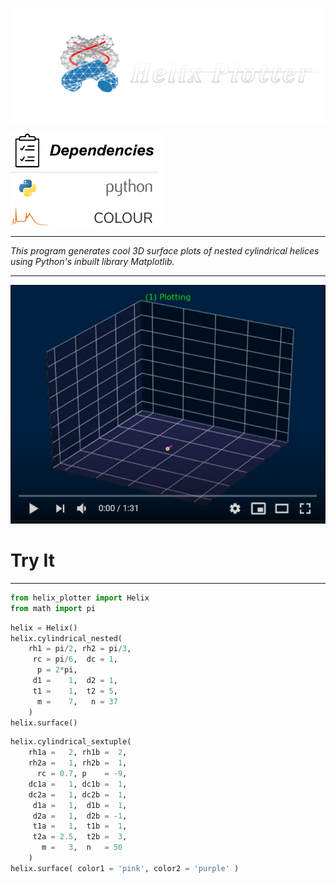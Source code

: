 <p align="left">
    <img width="750px" src="photos/helix_plotter.png">
</p>
<p align="left">
    <img width="244px" src="photos/dependencies.png">
</p>
<hr>
<p aling="justify">
    <i>This program generates cool 3D surface plots of nested cylindrical helices using Python's inbuilt library Matplotlib.</i>
</p>
<hr>

[![Cylindrical Nested Helix Algorithm](photos/video.png)](https://www.youtube.com/watch?v=RbBxahDmacU)

<h1>Try It</h1>
<hr>

```python
from helix_plotter import Helix
from math import pi
```


```python
helix = Helix()
helix.cylindrical_nested(
    rh1 = pi/2, rh2 = pi/3,
     rc = pi/6,  dc = 1,
      p = 2*pi,
     d1 =    1,  d2 = 1,
     t1 =    1,  t2 = 5,
      m =    7,   n = 37
    ) 
helix.surface()
```


```python
helix.cylindrical_sextuple(
    rh1a =   2, rh1b =  2,
    rh2a =   1, rh2b =  1,
      rc = 0.7, p    = -9,
    dc1a =   1, dc1b =  1,
    dc2a =   1, dc2b =  1,
     d1a =   1,  d1b =  1,
     d2a =   1,  d2b = -1,
     t1a =   1,  t1b =  1,
     t2a = 2.5,  t2b =  3,
       m =   3,  n   = 50
    )
helix.surface( color1 = 'pink', color2 = 'purple' )
```
